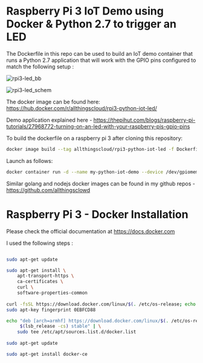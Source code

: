 # Raspberry Pi 3 IoT Demo using Docker &amp; Python 2.7 to trigger an LED

The Dockerfile in this repo can be used to build an IoT demo container that runs a Python 2.7 application that will work with the GPIO pins configured to match the following setup :

![rpi3-led_bb](https://user-images.githubusercontent.com/9472095/36993912-600b37ba-20a7-11e8-853b-b725fee25233.png)

![rpi3-led_schem](https://user-images.githubusercontent.com/9472095/36993928-6b45df4a-20a7-11e8-9e82-a22889daa803.png)

The docker image can be found here: https://hub.docker.com/r/allthingscloud/rpi3-python-iot-led/

Demo application explained here - https://thepihut.com/blogs/raspberry-pi-tutorials/27968772-turning-on-an-led-with-your-raspberry-pis-gpio-pins

To build the dockerfile on a raspberry pi 3 after cloning this repository: 
```bash
docker image build --tag allthingscloud/rpi3-python-iot-led -f Dockerfile . 
```

Launch as follows:
```bash
docker container run -d --name my-python-iot-demo --device /dev/gpiomem allthingscloud/rpi3-python-iot-led
```

Similar golang and nodejs docker images can be found in my github repos - https://github.com/allthingsclowd

# Raspberry Pi 3 - Docker Installation
Please check the official documentation at https://docs.docker.com

I used the following steps :

```bash

sudo apt-get update

sudo apt-get install \
    apt-transport-https \
    ca-certificates \
    curl \
    software-properties-common
	
curl -fsSL https://download.docker.com/linux/$(. /etc/os-release; echo "$ID")/gpg | sudo apt-key add -
sudo apt-key fingerprint 0EBFCD88

echo "deb [arch=armhf] https://download.docker.com/linux/$(. /etc/os-release; echo "$ID") \
     $(lsb_release -cs) stable" | \
    sudo tee /etc/apt/sources.list.d/docker.list   
   
sudo apt-get update

sudo apt-get install docker-ce

```


